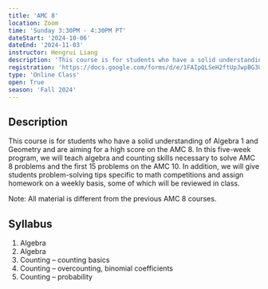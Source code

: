 ```yaml
---
title: 'AMC 8'
location: Zoom
time: 'Sunday 3:30PM - 4:30PM PT'
dateStart: '2024-10-06'
dateEnd: '2024-11-03'
instructor: Hengrui Liang
description: 'This course is for students who have a solid understanding of Algebra 1 and Geometry and are aiming for a high score on the AMC 8.'
registration: 'https://docs.google.com/forms/d/e/1FAIpQLSeH2ftUpJwpBG3U1HE6efnxTPCE7RX2VzRF7-IYk5SM1w9L8Q/viewform?usp=sharing'
type: 'Online Class'
open: True
season: 'Fall 2024'
---
```


## Description

This course is for students who have a solid understanding of Algebra 1 and Geometry and are aiming for a high score on the AMC 8. In this five-week program, we will teach algebra and counting skills necessary to solve AMC 8 problems and the first 15 problems on the AMC 10. In addition, we will give students problem-solving tips specific to math competitions and assign homework on a weekly basis, some of which will be reviewed in class.

Note: All material is different from the previous AMC 8 courses.

## Syllabus

1. Algebra
2. Algebra
3. Counting – counting basics
4. Counting – overcounting, binomial coefficients
5. Counting – probability
